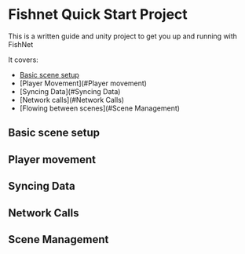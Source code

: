 # Fishnet Quick Start Project

This is a written guide and unity project to get you up and running with FishNet

It covers:

* [Basic scene setup](#BasicScene)
* [Player Movement](#Player movement)
* [Syncing Data](#Syncing Data)
* [Network calls](#Network Calls)
* [Flowing between scenes](#Scene Management)

## Basic scene setup

## Player movement

## Syncing Data

## Network Calls

## Scene Management

